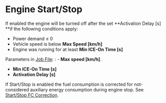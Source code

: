 Engine Start/Stop
=================

If enabled the engine will be turned off after the set **Activation Delay \[s\] **if the following conditions apply:

-   Power demand ≤ 0
-   Vehicle speed is below **Max Speed \[km/h\]**
-   Engine was running for at least **Min ICE-On Time \[s\]**



Parameters in [Job File](#job-editor):
: -   **Max speed \[km/h\]**.
-   **Min ICE-On Time \[s\]**
-   **Activation Delay \[s\]**

If Start/Stop is enabled the fuel consumption is corrected for not-considered auxiliary energy consumption during engine stop. See [Start/Stop FC Correction](#fuel-consumption-calculation).
